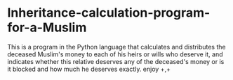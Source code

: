 # Inheritance-calculation-program-for-a-Muslim
This is a program in the Python language that calculates and distributes the deceased Muslim's money to each of his heirs or wills who deserve it, and indicates whether this relative deserves any of the deceased's money or is it blocked and how much he deserves exactly.
enjoy +,+

